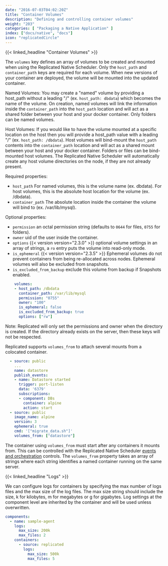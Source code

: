 ```yaml
---
date: "2016-07-03T04:02:20Z"
title: "Container Volumes"
description: "Defining and controlling container volumes"
weight: "203"
categories: [ "Packaging a Native Application" ]
index: ["docs/native", "docs"]
icon: "replicatedCircle"
---
```


{{< linked_headline "Container Volumes" >}}

The `volumes` key defines an array of volumes to be created and mounted when using the Replicated Native Scheduler. Only the `host_path` and `container_path` keys are required for each volume. When new versions of your container are deployed, the volume will be mounted into the updated container.

Named Volumes: You may create a "named" volume by providing a host_path without a leading "/" (ex. `host_path: dbdata`) which becomes the name of the volume. On creation, named volumes will link the information inside the `container_path` into the `host_path` location and will act as a shared folder between your host and your docker container. Only folders can be named volumes.

Host Volumes: If you would like to have the volume mounted at a specific location on the host then you will provide a host_path value with a leading "/" (ex. `host_path: /dbdata`). Host volumes will bind-mount the `host_path` contents into the `container_path` location and will act as a shared mount between your host and your docker container. Folders or files can be bind-mounted host volumes. The Replicated Native Scheduler will automatically create any host volume directories on the node, if they are not already present.

Required properties:

- `host_path` For named volumes, this is the volume name (ex. dbdata). For host volumes, this is the absolute host location for the volume (ex. /dbdata).
- `container_path` The absolute location inside the container the volume will bind to (ex. /var/lib/mysql).

Optional properties:

- `permission` an octal permission string (defaults to `0644` for files, `0755` for folders).
- `owner` uid of the user inside the container.
- `options` {{< version version="2.3.0" >}} optional volume settings in an array of strings, a `ro` entry puts the volume into read-only mode.
- `is_ephemeral` {{< version version="2.3.5" >}} Ephemeral volumes do not prevent containers from being re-allocated across nodes. Ephemeral volumes will also be excluded from snapshots.
- `is_excluded_from_backup` exclude this volume from backup if Snapshots enabled.

```yaml
    volumes:
    - host_path: /dbdata
      container_path: /var/lib/mysql
      permission: "0755"
      owner: "100"
      is_ephemeral: false
      is_excluded_from_backup: true
      options: ["rw"]
```

Note: Replicated will only set the permissions and owner when the directory is created. If the directory already exists on the server, then these keys will not be respected.

Replicated supports `volumes_from` to attach several mounts from a colocated container.

```yaml
  - source: public
    ...
    name: datastore
    publish_events:
    - name: Datastore started
      trigger: port-listen
      data: '6379'
      subscriptions:
      - component: DBs
        container: alpine
        action: start
  - source: public
    image_name: alpine
    version: 3
    ephemeral: true
    cmd: '["migrate_data.sh"]'
    volumes_from: ["datastore"]
```

The container using `volumes_from` must start after any containers it mounts from. This can be controlled with the Replicated Native Scheduler [events and orchestration](/docs/native/packaging-an-application/events-and-orchestration/) controls. The `volumes_from` property takes an array of strings where each string identifies a named container running on the same server.

{{< linked_headline "Logs" >}}

We can configure logs for containers by specifying the max number of logs files and the max size of the log files. The max size string should include
the size, k for kilobytes, m for megabytes or g for gigabytes. Log settings at the component level are inherited by the container and will be
used unless overwritten.

```yaml
components:
  - name: sample-agent
    logs:
      max_size: 200k
      max_files: 2
    containers:
      - source: replicated
        logs:
          max_size: 500k
          max_files: 5
```
